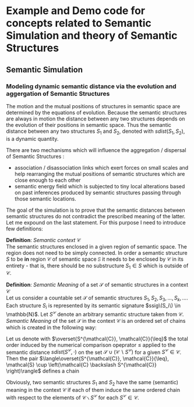 # Example and Demo code for concepts related to Semantic Simulation and theory of Semantic Structures

## Semantic Simulation

### Modeling dynamic semantic distance via the evolution and aggergation of Semantic Structures 

The motion and the mutual positions of structures in semantic space are determined by the equations of evolution. Because the semantic structures are always in motion the distance between any two structures depends on the evolution of their positions in semantic space. Thus the semantic distance between any two structures $S_1$ and $S_2$, denoted with $sdist\left(S_1,S_2\right)$, is a dynamic quantity.

There are two mechanisms which will influence the aggregation / dispersal of Semantic Structures :

 * association / disassociation links which exert forces on small scales and help rearranging the mutual positions of semantic structures which are close enough to each other
 * semantic energy field which is subjected to tiny local alterations based on past inferences produced by semantic structures passing through those semantic locations.

The goal of the simulation is to prove that the semantic distances between semantic structures do not contradict the prescribed meaning of the latter. Let me expound on the last statement. For this purpose I need to introduce few definitions:

**Definition**: _Semantic context_ $\mathcal{C}$ \
The semantic structures enclosed in a given region of semantic space. The region does not need to be simply connected. In order a semantic structure $S$ to be **in** region $\mathcal{C}$ of semantic space $\mathbb{S}$ it needs to be enclosed by $\mathcal{C}$ in its entirety - that is, there should be no substructure $S_1 \in S$ which is outside of $\mathcal{C}$. 

**Definition**: _Semantic Meaning_ of a set $\mathcal{S}$ of semantic structures in a context $\mathcal{C}$ \
Let us consider a countable set $\mathcal{S}$ of semantic structures $S_1, S_2, S_3, \dots, S_k, \dots$. Each structure $S_i$ is represented by its semantic signature $ssig\(S_i\) \in \mathbb{N}$. Let $S^{\mathcal{C}}$ denote an arbitrary semantic structure taken from $\mathcal{C}$. _Semantic Meaning_ of the set $\mathcal{S}$ in the context $\mathcal{C}$ is an ordered set of chains which is created in the following way: 

Let us denote with $\overset{S^{\mathcal{C}}, \mathcal{C}}{\leq}$ the total order induced by the numerical comparison opeprator $\leq$ applied to the  semantic distance $sdist\left(S^{\mathcal{C}},\cdot\right)$ on the set  $\mathcal{S} \cup \left(\mathcal{C} \backslash S^{\mathcal{C}} \right)$ for a given $S^{\mathcal{C}} \in \mathcal{C}$.
Then the pair $\langle\overset{S^{\mathcal{C}}, \mathcal{C}}{\leq}, \mathcal{S} \cup \left(\mathcal{C} \backslash S^{\mathcal{C}} \right)\rangle$ defines a chain 

Obviously, two semantic structures $S_1$ and $S_2$ have the same (semantic) meaning in the context $\mathcal{C}$ if each of them induce the same ordered chain with respect to the elements of $\mathcal{C} \backslash S^{\mathcal{C}}$ for each  $S^{\mathcal{C}} \in \mathcal{C}$.

